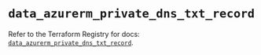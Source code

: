 # `data_azurerm_private_dns_txt_record`

Refer to the Terraform Registry for docs: [`data_azurerm_private_dns_txt_record`](https://registry.terraform.io/providers/hashicorp/azurerm/4.4.0/docs/data-sources/private_dns_txt_record).
